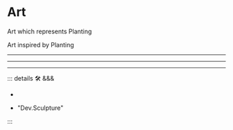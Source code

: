 
# Art

Art which represents Planting

Art inspired by Planting

---

---

---

<!-- =================================================== -->
<!-- =================================================== -->
<!-- =================================================== -->
<!-- =================================================== -->
<!-- =================================================== -->
::: details 🛠 &&&

-

- "Dev.Sculpture"

:::
